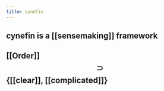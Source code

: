 ```yaml
---
title: cynefin
---
```


## cynefin is a [[sensemaking]] framework
## [[Order]] $$\supset$$ {[[clear]], [[complicated]]}

